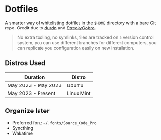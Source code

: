 # Dotfiles

A smarter way of whitelisting dotfiles in the `$HOME` directory with a bare Git repo. Credit due to [durdn](https://www.atlassian.com/git/tutorials/dotfiles) and [StreakyCobra](https://news.ycombinator.com/item?id=11070797).

> No extra tooling, no symlinks, files are tracked on a version control system, you can use different branches for different computers, you can replicate you configuration easily on new installation. 

## Distros Used

|Duration|Distro|
|-|-|
|May 2023 - May 2023|Ubuntu|
|May 2023 - Present|Linux Mint|

## Organize later

- Preferred font: `~/.fonts/Source_Code_Pro`
- Syncthing
- Wakatime
